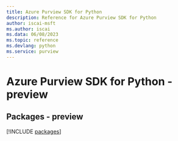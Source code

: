 ```yaml
---
title: Azure Purview SDK for Python
description: Reference for Azure Purview SDK for Python
author: iscai-msft
ms.author: iscai
ms.data: 06/08/2023
ms.topic: reference
ms.devlang: python
ms.service: purview
---
```

# Azure Purview SDK for Python - preview
## Packages - preview
[!INCLUDE [packages](purview-index.md)]
